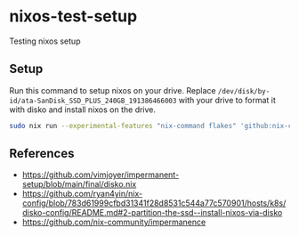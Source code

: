# nixos-test-setup

Testing nixos setup

## Setup

Run this command to setup nixos on your drive. 
Replace `/dev/disk/by-id/ata-SanDisk_SSD_PLUS_240GB_191386466003` with your drive to format it with disko and install nixos on the drive.

```bash
sudo nix run --experimental-features "nix-command flakes" 'github:nix-community/disko#disko-install' --  --write-efi-boot-entries --disk main /dev/disk/by-id/ata-SanDisk_SSD_PLUS_240GB_191386466003 --flake .#default
```

## References

- https://github.com/vimjoyer/impermanent-setup/blob/main/final/disko.nix
- https://github.com/ryan4yin/nix-config/blob/783d61999cfbd31341f28d8531c544a77c570901/hosts/k8s/disko-config/README.md#2-partition-the-ssd--install-nixos-via-disko
- https://github.com/nix-community/impermanence
